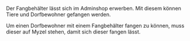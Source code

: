 Der Fangbehälter lässt sich im Adminshop erwerben. Mit diesem können Tiere und Dorfbewohner gefangen werden.

Um einen Dorfbewohner mit einem Fangbehälter fangen zu können, muss dieser auf Myzel stehen, damit sich dieser fangen lässt. 